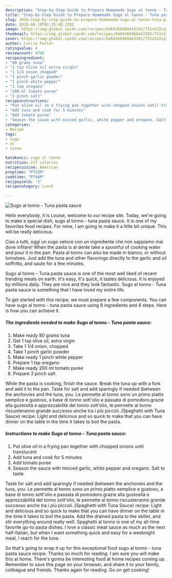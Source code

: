```yaml
---
description: "Step-by-Step Guide to Prepare Homemade Sugo al tonno - Tuna pasta sauce"
title: "Step-by-Step Guide to Prepare Homemade Sugo al tonno - Tuna pasta sauce"
slug: 2016-step-by-step-guide-to-prepare-homemade-sugo-al-tonno-tuna-pasta-sauce
date: 2020-08-19T01:25:40.220Z
image: https://img-global.cpcdn.com/recipes/6464366960443392/751x532cq70/sugo-al-tonno-tuna-pasta-sauce-recipe-main-photo.jpg
thumbnail: https://img-global.cpcdn.com/recipes/6464366960443392/751x532cq70/sugo-al-tonno-tuna-pasta-sauce-recipe-main-photo.jpg
cover: https://img-global.cpcdn.com/recipes/6464366960443392/751x532cq70/sugo-al-tonno-tuna-pasta-sauce-recipe-main-photo.jpg
author: Carrie Foster
ratingvalue: 4
reviewcount: 9746
recipeingredient:
- "80 grams tuna"
- "1 tsp olive oil extra virgin"
- "1 1/4 onion chopped"
- "1 pinch garlic powder"
- "1 pinch white pepper"
- "1 tsp oregano"
- "200 ml tomato puree"
- "2 pinch salt"
recipeinstructions:
- "Put olive oil in a frying pan together with chopped onions until translucent"
- "Add tuna and cook for 5 minutes"
- "Add tomato puree"
- "Season the sauce with minced garlic, white pepper and oregano. Salt to taste."
categories:
- Recipe
tags:
- sugo
- al
- tonno

katakunci: sugo al tonno 
nutrition: 217 calories
recipecuisine: American
preptime: "PT25M"
cooktime: "PT46M"
recipeyield: "3"
recipecategory: Lunch

---
```



![Sugo al tonno - Tuna pasta sauce](https://img-global.cpcdn.com/recipes/6464366960443392/751x532cq70/sugo-al-tonno-tuna-pasta-sauce-recipe-main-photo.jpg)

Hello everybody, it is Louise, welcome to our recipe site. Today, we're going to make a special dish, sugo al tonno - tuna pasta sauce. It is one of my favorites food recipes. For mine, I am going to make it a little bit unique. This will be really delicious.

Ciao a tutti, oggi un sugo veloce con un ingrediente che non sappiamo mai dove infilare! When the pasta is al dente take a spoonful of cooking water and pour it in the pan. Pasta al tonno can also be made in bianco, or without tomatoes. Just add the tuna and other flavorings directly to the garlic and oil soffritto, and saute for a few minutes.

Sugo al tonno - Tuna pasta sauce is one of the most well liked of recent trending meals on earth. It's easy, it's quick, it tastes delicious. It is enjoyed by millions daily. They are nice and they look fantastic. Sugo al tonno - Tuna pasta sauce is something that I have loved my entire life.


To get started with this recipe, we must prepare a few components. You can have sugo al tonno - tuna pasta sauce using 8 ingredients and 4 steps. Here is how you can achieve it.

<!--inarticleads1-->

##### The ingredients needed to make Sugo al tonno - Tuna pasta sauce:

1. Make ready 80 grams tuna
1. Get 1 tsp olive oil, extra virgin
1. Take 1 1/4 onion, chopped
1. Take 1 pinch garlic powder
1. Make ready 1 pinch white pepper
1. Prepare 1 tsp oregano
1. Make ready 200 ml tomato puree
1. Prepare 2 pinch salt


While the pasta is cooking, finish the sauce. Break the tuna up with a fork and add it to the pan. Taste for salt and add sparingly if needed (between the anchovies and the tuna, you. Le pennette al tonno sono un primo piatto semplice e gustoso, a base di tonno sott&#39;olio e passata di pomodoro.grazie alla gustosità e apprezzabilità del tonno sott&#39;olio, le pennette al tonno riscuoteranno grande successo anche tra i più piccoli..(Spaghetti with Tuna Sauce) recipe: Light and delicious and so quick to make that you can have dinner on the table in the time it takes to boil the pasta. 

<!--inarticleads2-->

##### Instructions to make Sugo al tonno - Tuna pasta sauce:

1. Put olive oil in a frying pan together with chopped onions until translucent
1. Add tuna and cook for 5 minutes
1. Add tomato puree
1. Season the sauce with minced garlic, white pepper and oregano. Salt to taste.


Taste for salt and add sparingly if needed (between the anchovies and the tuna, you. Le pennette al tonno sono un primo piatto semplice e gustoso, a base di tonno sott&#39;olio e passata di pomodoro.grazie alla gustosità e apprezzabilità del tonno sott&#39;olio, le pennette al tonno riscuoteranno grande successo anche tra i più piccoli..(Spaghetti with Tuna Sauce) recipe: Light and delicious and so quick to make that you can have dinner on the table in the time it takes to boil the pasta. Add the drained pasta to the skillet, and stir everything around really well. Spaghetti al tonno is one of my all-time favorite go-to pasta dishes. I love a classic meat sauce as much as the next half-Italian, but when I want something quick and easy for a weeknight meal, I reach for the tuna. 

So that's going to wrap it up for this exceptional food sugo al tonno - tuna pasta sauce recipe. Thanks so much for reading. I am sure you will make this at home. There's gonna be interesting food at home recipes coming up. Remember to save this page on your browser, and share it to your family, colleague and friends. Thanks again for reading. Go on get cooking!
